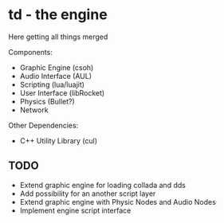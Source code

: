 td - the engine
=========================================

Here getting all things merged

Components:
* Graphic Engine (csoh)
* Audio Interface (AUL)
* Scripting (lua/luajit)
* User Interface (libRocket)
* Physics (Bullet?)
* Network

Other Dependencies:
* C++ Utility Library (cul)


TODO
-----------------------------------------
* Extend graphic engine for loading collada and dds
* Add possibility for an another script layer
* Extend graphic engine with Physic Nodes and Audio Nodes
* Implement engine script interface
